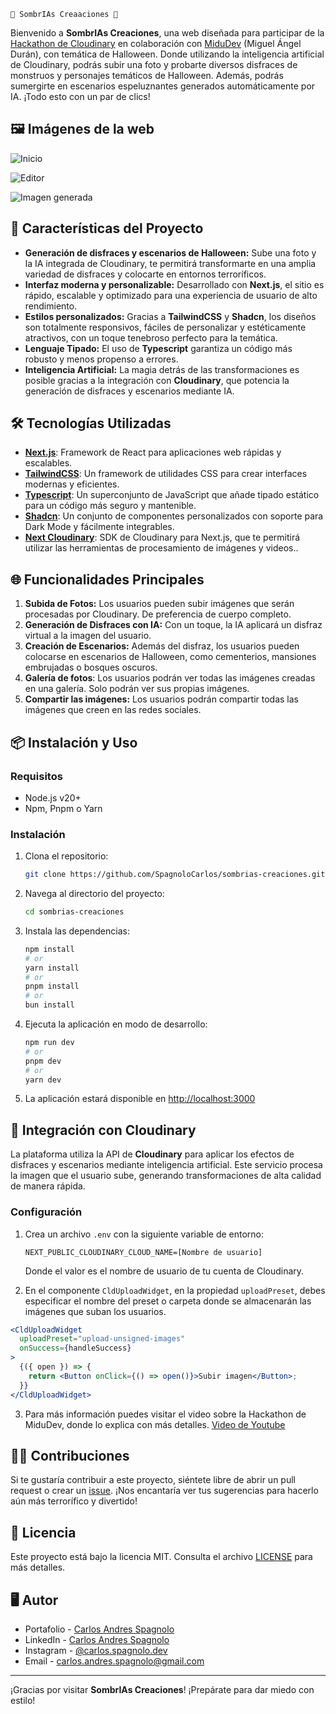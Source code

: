     🎃 SombrIAs Creaaciones 🎃

Bienvenido a **SombrIAs Creaciones**, una web diseñada para participar de la [Hackathon de Cloudinary]("https://cloudinary.com/blog/cloudinary-cloudcreate-spooky-ai-hackathon") en colaboración con [MiduDev]("https://x.com/midudev") (Miguel Ángel Durán), con temática de Halloween. Donde utilizando la inteligencia artificial de Cloudinary, podrás subir una foto y probarte diversos disfraces de monstruos y personajes temáticos de Halloween. Además, podrás sumergirte en escenarios espeluznantes generados automáticamente por IA. ¡Todo esto con un par de clics!

## 🖼️ Imágenes de la web

![Inicio]("https://res.cloudinary.com/doh9z4wqr/image/upload/v1729296454/SombrIAs_Creaciones_yxwehf.png")

![Editor]("https://res.cloudinary.com/doh9z4wqr/image/upload/v1729296454/SombrIAs_Creaciones_2_g9qynk.png")

![Imagen generada]("https://res.cloudinary.com/doh9z4wqr/image/upload/v1729296456/SombrIAs_Creaciones_3_bzrreq.png")

## 🚀 Características del Proyecto

- **Generación de disfraces y escenarios de Halloween:** Sube una foto y la IA integrada de Cloudinary, te permitirá transformarte en una amplia variedad de disfraces y colocarte en entornos terroríficos.
- **Interfaz moderna y personalizable:** Desarrollado con **Next.js**, el sitio es rápido, escalable y optimizado para una experiencia de usuario de alto rendimiento.
- **Estilos personalizados:** Gracias a **TailwindCSS** y **Shadcn**, los diseños son totalmente responsivos, fáciles de personalizar y estéticamente atractivos, con un toque tenebroso perfecto para la temática.
- **Lenguaje Tipado:** El uso de **Typescript** garantiza un código más robusto y menos propenso a errores.
- **Inteligencia Artificial:** La magia detrás de las transformaciones es posible gracias a la integración con **Cloudinary**, que potencia la generación de disfraces y escenarios mediante IA.

## 🛠️ Tecnologías Utilizadas

- [**Next.js**]("https://nextjs.org/"): Framework de React para aplicaciones web rápidas y escalables.
- [**TailwindCSS**]("https://tailwindcss.com/"): Un framework de utilidades CSS para crear interfaces modernas y eficientes.
- [**Typescript**]("https://www.typescriptlang.org/"): Un superconjunto de JavaScript que añade tipado estático para un código más seguro y mantenible.
- [**Shadcn**]("https://ui.shadcn.com/"): Un conjunto de componentes personalizados con soporte para Dark Mode y fácilmente integrables.
- [**Next Cloudinary**]("https://next.cloudinary.dev/"): SDK de Cloudinary para Next.js, que te permitirá utilizar las herramientas de procesamiento de imágenes y videos..

## 🌐 Funcionalidades Principales

1. **Subida de Fotos:** Los usuarios pueden subir imágenes que serán procesadas por Cloudinary. De preferencia de cuerpo completo.
2. **Generación de Disfraces con IA:** Con un toque, la IA aplicará un disfraz virtual a la imagen del usuario.
3. **Creación de Escenarios:** Además del disfraz, los usuarios pueden colocarse en escenarios de Halloween, como cementerios, mansiones embrujadas o bosques oscuros.
4. **Galería de fotos**: Los usuarios podrán ver todas las imágenes creadas en una galería. Solo podrán ver sus propias imágenes.
5. **Compartir las imágenes:** Los usuarios podrán compartir todas las imágenes que creen en las redes sociales.

## 📦 Instalación y Uso

### Requisitos

- Node.js v20+
- Npm, Pnpm o Yarn

### Instalación

1. Clona el repositorio:

   ```bash
   git clone https://github.com/SpagnoloCarlos/sombrias-creaciones.git
   ```

2. Navega al directorio del proyecto:

   ```bash
   cd sombrias-creaciones
   ```

3. Instala las dependencias:

   ```bash
   npm install
   # or
   yarn install
   # or
   pnpm install
   # or
   bun install
   ```

4. Ejecuta la aplicación en modo de desarrollo:

   ```bash
   npm run dev
   # or
   pnpm dev
   # or
   yarn dev
   ```

5. La aplicación estará disponible en [http://localhost:3000](http://localhost:3000)

## 🤖 Integración con Cloudinary

La plataforma utiliza la API de **Cloudinary** para aplicar los efectos de disfraces y escenarios mediante inteligencia artificial. Este servicio procesa la imagen que el usuario sube, generando transformaciones de alta calidad de manera rápida.

### Configuración

1. Crea un archivo `.env` con la siguiente variable de entorno:

   ```env
   NEXT_PUBLIC_CLOUDINARY_CLOUD_NAME=[Nombre de usuario]
   ```

   Donde el valor es el nombre de usuario de tu cuenta de Cloudinary.

2. En el componente `CldUploadWidget`, en la propiedad `uploadPreset`, debes especificar el nombre del preset o carpeta donde se almacenarán las imágenes que suban los usuarios.

```jsx
<CldUploadWidget
  uploadPreset="upload-unsigned-images"
  onSuccess={handleSuccess}
>
  {({ open }) => {
    return <Button onClick={() => open()}>Subir imagen</Button>;
  }}
</CldUploadWidget>
```

3. Para más información puedes visitar el video sobre la Hackathon de MiduDev, donde lo explica con más detalles. [Video de Youtube]("https://www.youtube.com/watch?v=7MT1oPDBc5I&t=1808s")

## 🧛‍♂️ Contribuciones

Si te gustaría contribuir a este proyecto, siéntete libre de abrir un pull request o crear un [issue]("https://github.com/SpagnoloCarlos/helmsman-task/issues"). ¡Nos encantaría ver tus sugerencias para hacerlo aún más terrorífico y divertido!

## 📄 Licencia

Este proyecto está bajo la licencia MIT. Consulta el archivo [LICENSE](/LICENSE) para más detalles.

## 🖥️ Autor

- Portafolio - [Carlos Andres Spagnolo](https://spagnolo-carlos.netlify.app/)
- LinkedIn - [Carlos Andres Spagnolo](https://www.linkedin.com/in/carlos-spagnolo-andres/)
- Instagram - [@carlos.spagnolo.dev](https://www.instagram.com/carlos.spagnolo.dev/)
- Email - [carlos.andres.spagnolo@gmail.com](mailto:your.email@gmail.com)

---

¡Gracias por visitar **SombrIAs Creaciones**! ¡Prepárate para dar miedo con estilo!
